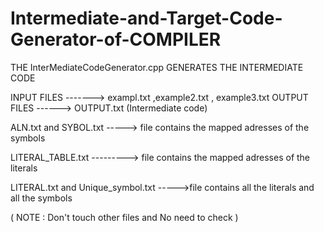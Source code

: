 # Intermediate-and-Target-Code-Generator-of-COMPILER



THE InterMediateCodeGenerator.cpp GENERATES THE INTERMEDIATE CODE 

INPUT FILES -------> exampl.txt ,example2.txt , example3.txt 
OUTPUT FILES ------> OUTPUT.txt (Intermediate code)

ALN.txt and SYBOL.txt -----> file contains the mapped adresses of the symbols 

LITERAL_TABLE.txt ---------> file contains the mapped adresses of the literals

LITERAL.txt and Unique_symbol.txt  ----->file contains all the literals and all the symbols

( NOTE : Don't touch other files and No need to check )


